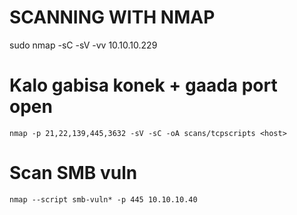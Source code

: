 # SCANNING WITH NMAP 

sudo nmap -sC -sV -vv 10.10.10.229 


# Kalo gabisa konek + gaada port open 

    nmap -p 21,22,139,445,3632 -sV -sC -oA scans/tcpscripts <host>

# Scan SMB vuln

    nmap --script smb-vuln* -p 445 10.10.10.40 